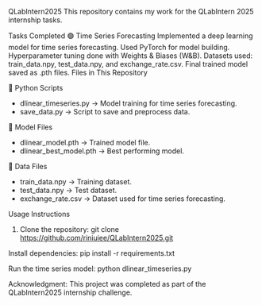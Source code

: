 QLabIntern2025
This repository contains my work for the QLabIntern 2025 internship tasks.

Tasks Completed
🟢 Time Series Forecasting
Implemented a deep learning model for time series forecasting.
Used PyTorch for model building.
Hyperparameter tuning done with Weights & Biases (W&B).
Datasets used: train_data.npy, test_data.npy, and exchange_rate.csv.
Final trained model saved as .pth files.
Files in This Repository

📂 Python Scripts
- dlinear_timeseries.py → Model training for time series forecasting.
- save_data.py → Script to save and preprocess data.

  
📂 Model Files
- dlinear_model.pth → Trained model file.
- dlinear_best_model.pth → Best performing model.

  
📂 Data Files
- train_data.npy → Training dataset.
- test_data.npy → Test dataset.
- exchange_rate.csv → Dataset used for time series forecasting.

Usage Instructions
1. Clone the repository:
git clone https://github.com/riniuiee/QLabIntern2025.git

Install dependencies: pip install -r requirements.txt

Run the time series model:
python dlinear_timeseries.py


Acknowledgment:
This project was completed as part of the QLabIntern2025 internship challenge.

